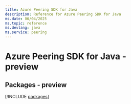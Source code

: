 ```yaml
---
title: Azure Peering SDK for Java
description: Reference for Azure Peering SDK for Java
ms.date: 06/04/2025
ms.topic: reference
ms.devlang: java
ms.service: peering
---
```

# Azure Peering SDK for Java - preview
## Packages - preview
[!INCLUDE [packages](peering-index.md)]